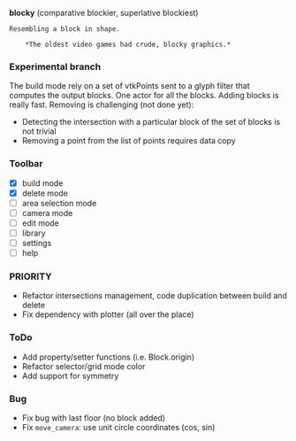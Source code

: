 **blocky** (comparative blockier, superlative blockiest)

    Resembling a block in shape.

        *The oldest video games had crude, blocky graphics.*

### Experimental branch

The build mode rely on a set of vtkPoints sent to a glyph
filter that computes the output blocks. One actor for all
the blocks. Adding blocks is really fast. Removing is
challenging (not done yet):

* Detecting the intersection with a particular block of the
set of blocks is not trivial
* Removing a point from the list of points requires data
copy


### Toolbar

- [x] build mode
- [x] delete mode
- [ ] area selection mode
- [ ] camera mode
- [ ] edit mode
- [ ] library
- [ ] settings
- [ ] help

### PRIORITY

- Refactor intersections management, code duplication between build and delete
- Fix dependency with plotter (all over the place)

### ToDo

- Add property/setter functions (i.e. Block.origin)
- Refactor selector/grid mode color
- Add support for symmetry

### Bug

- Fix bug with last floor (no block added)
- Fix `move_camera`: use unit circle coordinates (cos, sin)
